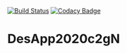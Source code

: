 [![Build Status](https://travis-ci.org/DesApp2020c2gN/DesApp2020c2gN.svg?branch=master)](https://travis-ci.org/DesApp2020c2gN/DesApp2020c2gN)
[![Codacy Badge](https://app.codacy.com/project/badge/Grade/bd5c2c52b7b94186aef44154fc6b9c50)](https://www.codacy.com/gh/DesApp2020c2gN/DesApp2020c2gN?utm_source=github.com&amp;utm_medium=referral&amp;utm_content=DesApp2020c2gN/DesApp2020c2gN&amp;utm_campaign=Badge_Grade)
# DesApp2020c2gN
